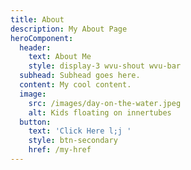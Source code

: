 ```yaml
---
title: About
description: My About Page
heroComponent:
  header:
    text: About Me
    style: display-3 wvu-shout wvu-bar
  subhead: Subhead goes here.
  content: My cool content.
  image:
    src: /images/day-on-the-water.jpeg
    alt: Kids floating on innertubes
  button:
    text: 'Click Here l;j '
    style: btn-secondary
    href: /my-href
---
```

